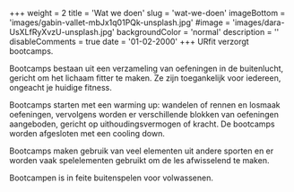 +++
weight = 2
title = 'Wat we doen'
slug = 'wat-we-doen'
imageBottom = 'images/gabin-vallet-mbJx1q01PQk-unsplash.jpg'
#image = 'images/dara-UsXLfRyXvzU-unsplash.jpg'
backgroundColor = 'normal'
description = ''
disableComments = true
date = '01-02-2000'
+++
URfit verzorgt bootcamps.

Bootcamps bestaan uit een verzameling van oefeningen in de buitenlucht, gericht om het lichaam fitter te maken. Ze zijn toegankelijk voor iedereen, ongeacht je huidige fitness.

Bootcamps starten met een warming up: wandelen of rennen en losmaak oefeningen, vervolgens worden er verschillende blokken van oefeningen aangeboden, gericht op uithoudingsvermogen of kracht. De bootcamps worden afgesloten met een cooling down.

Bootcamps maken gebruik van veel elementen uit andere sporten en er worden vaak spelelementen gebruikt om de les afwisselend te maken.

Bootcampen is in feite buitenspelen voor volwassenen.